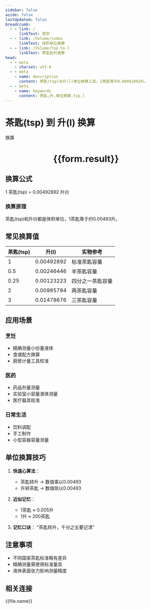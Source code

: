 ```yaml
---
sidebar: false
aside: false
lastUpdated: false
breadcrumb:
  - - link: /
      linkText: 首页
  - - link: /Volume/index
      linkText: 体积单位换算
  - - link: /Volume/tsp-to-l
      linkText: 茶匙到升换算
head:
  - - meta
    - charset: utf-8
  - - meta
    - name: description
      content: 茶匙(tsp)与升(l)单位换算工具，1茶匙等于0.00492892升。
  - - meta
    - name: keywords
      content: 茶匙,升,单位换算,tsp,l
---
```


# 茶匙(tsp) 到 升(l) 换算

<script setup>
import { onMounted, reactive, inject ,ref  } from 'vue'
import { NButton,NForm ,NFormItem,NInput,NInputNumber,NSelect,NCard,useMessage ,NGrid ,NGi } from 'naive-ui'
import { defineClientComponent } from 'vitepress'
import { Volume } from '../../files';

const convert = inject('convert')
const formRef = ref(null);
const rules = {
  number:{
    required: true,
    type: 'number',
    trigger: "blur"
  }
}
const form = reactive({
  number:null,
  result:'',
  title:'茶匙(tsp)到升(l)换算'
})

const convertHandler = (e) => {
  e.preventDefault();
  formRef.value?.validate((errors)=>{
    if (!errors) {
      form.result = `${form.number} tsp = ${convert(form.number).from('tsp').to('l')} l`
    }
  })
}
</script>

<n-form size="large" :model="form" ref='formRef' :rules="rules">
  <n-form-item label="数值" path="number">
    <n-input-number size="large" style="width:100%" :min="0" v-model:value="form.number" placeholder="请输入茶匙数值" />
  </n-form-item>
  <n-form-item>
    <n-button type="primary" style="width:100%" @click="convertHandler">换算</n-button>
  </n-form-item>
</n-form>
<n-card embedded :bordered="false" hoverable>
  <div style="text-align:center">
    <h1>{{form.result}}</h1>
  </div>
</n-card>

## 换算公式
1 茶匙(tsp) = 0.00492892 升(l)

### 换算原理
茶匙(tsp)和升(l)都是体积单位，1茶匙等于约0.00493升。

## 常见换算值
| 茶匙(tsp) | 升(l) | 实物参考                 |
|-----------|-------|--------------------------|
| 1         | 0.00492892 | 标准茶匙容量              |
| 0.5       | 0.00246446 | 半茶匙容量                |
| 0.25      | 0.00123223 | 四分之一茶匙容量          |
| 2         | 0.00985784 | 两茶匙容量                |
| 3         | 0.01478676 | 三茶匙容量                |

## 应用场景
### 烹饪
- 精确测量小份量液体
- 食谱配方换算
- 厨房计量工具校准

### 医药
- 药品剂量测量
- 实验室小容量液体测量
- 医疗器具校准

### 日常生活
- 饮料调配
- 手工制作
- 小型容器容量测量

## 单位换算技巧
1. **快速心算法**：
   - 茶匙转升 → 数值乘以0.00493
   - 升转茶匙 → 数值除以0.00493

2. **近似记忆**：
   - 1茶匙 ≈ 0.005升
   - 1升 ≈ 200茶匙

3. **记忆口诀**：
   "茶匙转升，千分之五要记清"

## 注意事项
- 不同国家茶匙标准略有差异
- 精确测量需使用标准量具
- 液体表面张力影响测量精度

## 相关连接
<n-grid x-gap="12" :cols="4">
  <n-gi v-for="(file, index) in Volume" :key="index">
    <n-button
      text
      tag="a"
      :href="file.path"
      type="primary"
    >
      {{file.name}}
    </n-button>
  </n-gi>
</n-grid>